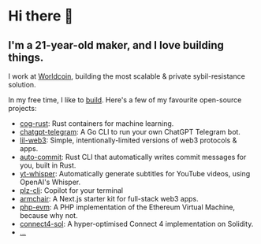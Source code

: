 # Hi there 👋

## I'm a 21-year-old maker, and I love building things.

I work at [Worldcoin](https://worldcoin.org/), building the most scalable & private sybil-resistance solution.

In my free time, I like to [build](https://miguel.build). Here's a few of my favourite open-source projects:

- [cog-rust](https://github.com/m1guelpf/cog-rust): Rust containers for machine learning.
- [chatgpt-telegram](https://github.com/m1guelpf/chatgpt-telegram): A Go CLI to run your own ChatGPT Telegram bot.
- [lil-web3](https://github.com/m1guelpf/lil-web3): Simple, intentionally-limited versions of web3 protocols & apps.
- [auto-commit](https://github.com/m1guelpf/auto-commit): Rust CLI that automatically writes commit messages for you, built in Rust.
- [yt-whisper](https://github.com/m1guelpf/yt-whisper): Automatically generate subtitles for YouTube videos, using OpenAI's Whisper.
- [plz-cli](https://github.com/m1guelpf/plz-cli): Copilot for your terminal
- [armchair](https://github.com/m1guelpf/armchair): A Next.js starter kit for full-stack web3 apps.
- [php-evm](https://github.com/m1guelpf/php-evm): A PHP implementation of the Ethereum Virtual Machine, because why not.
- [connect4-sol](https://github.com/m1guelpf/connect4-sol): A hyper-optimised Connect 4 implementation on Solidity.
- [...](https://miguel.build/)
